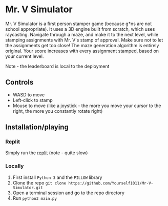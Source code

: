 # Mr. V Simulator

Mr. V Simulator is a first person stamper game (because g\*ns are not school appropriate). It uses a 3D engine built from scratch, which uses raycasting. Navigate through a maze, and make it to the next level, while stamping assignments with Mr. V's stamp of approval. Make sure not to let the assignments get too close! The maze generation algorithm is entirely original. Your score increases with every assignment stamped, based on your current level.

Note - the leaderboard is local to the deployment

## Controls

-   WASD to move
-   Left-click to stamp
-   Mouse to move (like a joystick - the more you move your cursor to the right, the more you constantly rotate right)

## Installation/playing

### Replit

Simply run the [replit](https://replit.com/@DanielZhang3/Mr-V-Simulator) (note - quite slow)

### Locally

1. First install `Python 3` and the `PILLOW` library
2. Clone the repo `git clone https://github.com/Yourself1011/Mr-V-Simulator.git`
3. Open a terminal session and go to the repo directory
4. Run `python3 main.py`
